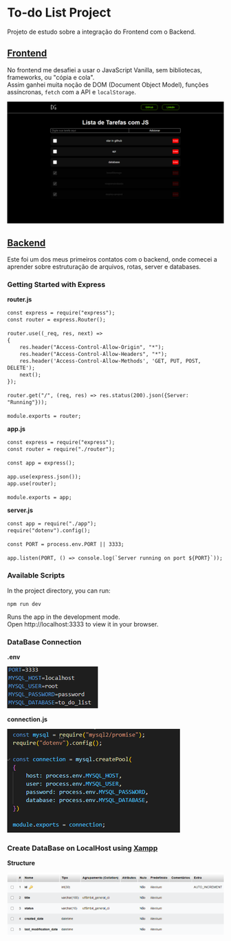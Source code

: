 # To-do List Project

Projeto de estudo sobre a integração do Frontend com o Backend.

## [Frontend](./frontend/)

No frontend me desafiei a usar o JavaScript Vanilla, sem bibliotecas, frameworks, ou "cópia e cola".\
Assim ganhei muita noção de DOM (Document Object Model), funções assíncronas, `fetch` com a API e `localStorage`.

![main](./_readme-assets_/main.png)

## [Backend](./backend/)

Este foi um dos meus primeiros contatos com o backend, onde comecei a aprender sobre estruturação de arquivos, rotas, server e databases.

### Getting Started with Express

**router.js**

    const express = require("express");
    const router = express.Router();

    router.use((_req, res, next) => 
    {
        res.header("Access-Control-Allow-Origin", "*");
        res.header("Access-Control-Allow-Headers", "*");
        res.header('Access-Control-Allow-Methods', 'GET, PUT, POST, DELETE');
        next();
    });

    router.get("/", (req, res) => res.status(200).json({Server: "Running"}));

    module.exports = router;

**app.js**

    const express = require("express");
    const router = require("./router");

    const app = express();

    app.use(express.json());
    app.use(router);

    module.exports = app;

**server.js**

    const app = require("./app");
    require("dotenv").config();

    const PORT = process.env.PORT || 3333;

    app.listen(PORT, () => console.log(`Server running on port ${PORT}`));

### Available Scripts

In the project directory, you can run:

    npm run dev

Runs the app in the development mode.\
Open http://localhost:3333 to view it in your browser.

### DataBase Connection

**.env**

![Env](./_readme-assets_/env.png)

**connection.js**

![Connection](./_readme-assets_/connection.png)

### Create DataBase on LocalHost using [Xampp](https://www.apachefriends.org/pt_br/index.html)

**Structure**

![Tasks Structure](./_readme-assets_/db-model-task.png)
